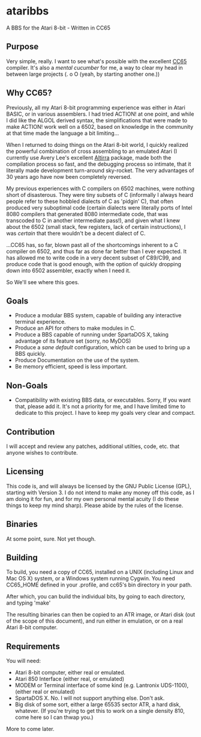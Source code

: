 ataribbs
========

A BBS for the Atari 8-bit - Written in CC65

## Purpose

Very simple, really. I want to see what's possible with the excellent [CC65](http://cc65.github.io/) compiler. It's also a _mental cucumber_ for me, a way to clear my head in between large projects (. o O (yeah, by starting another one.))

## Why CC65? 

Previously, all my Atari 8-bit programming experience was either in Atari BASIC, or in various assemblers. I had tried ACTION! at one point, and while I did like the ALGOL derived syntax, the simplifications that were made to make ACTION! work well on a 6502, based on knowledge in the community at that time made the language a bit limiting...

When I returned to doing things on the Atari 8-bit world, I quickly realized the powerful combination of cross assembling to an emulated Atari (I currently use Avery Lee's excellent [Altirra](http://www.virtualdub.org/altirra.html) package, made both the compilation process so fast, and the debugging process so intimate, that it literally made development turn-around sky-rocket. The very advantages of 30 years ago have now been completely reversed.

My previous experiences with C compilers on 6502 machines, were nothing short of disasterous. They were tiny subsets of C (informally I always heard people refer to these hobbled dialects of C as 'pidgin' C), that often produced very suboptimal code (certain dialects were literally ports of Intel 8080 compilers that generated 8080 intermediate code, that was transcoded to C in another intermediate pass!), and given what I knew about the 6502 (small stack, few registers, lack of certain instructions), I was _certain_ that there wouldn't be a decent dialect of C.

...CC65 has, so far, blown past all of the shortcomings inherent to a C compiler on 6502, and thus far as done far better than I ever expected. It has allowed me to write code in a very decent subset of C89/C99, and produce code that is good enough, with the option of quickly dropping down into 6502 assembler, exactly when I need it.

So We'll see where this goes.

## Goals

* Produce a modular BBS system, capable of building any interactive terminal experience. 
* Produce an API for others to make modules in C.
* Produce a BBS capable of running under SpartaDOS X, taking advantage of its feature set (sorry, no MyDOS)
* Produce a _sane default_ configuration, which can be used to bring up a BBS quickly.
* Produce Documentation on the use of the system.
* Be memory efficient, speed is less important. 

## Non-Goals

* Compatibility with existing BBS data, or executables. Sorry, If you want that, please add it. It's not a priority for me, and I have limited time to dedicate to this project. I have to keep my goals very clear and compact. 

## Contribution

I will accept and review any patches, additional utilties, code, etc. that anyone wishes to contribute.

## Licensing

This code is, and will always be licensed by the GNU Public License (GPL), starting with Version 3. I do not intend to make any money off this code, as I am doing it for fun, and for my own personal mental acuity (I do these things to keep my mind sharp). Please abide by the rules of the license.

## Binaries

At some point, sure. Not yet though. 

## Building

To build, you need a copy of CC65, installed on a UNIX (including Linux and Mac OS X) system, or a Windows system running Cygwin. You need CC65_HOME defined in your .profile, and cc65's bin directory in your path. 

After which, you can build the individual bits, by going to each directory, and typing 'make'

The resulting binaries can then be copied to an ATR image, or Atari disk (out of the scope of this document), and run either in emulation, or on a real Atari 8-bit computer.

## Requirements

You will need:

* Atari 8-bit computer, either real or emulated.
* Atari 850 Interface (either real, or emulated)
* MODEM or Terminal interface of some kind (e.g. Lantronix UDS-1100), (either real or emulated)
* SpartaDOS X. No. I will not support anything else. Don't ask. 
* Big disk of some sort, either a large 65535 sector ATR, a hard disk, whatever. (If you're trying to get this to work on a single density 810, come here so I can thwap you.)

More to come later.
